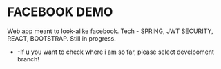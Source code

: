 # FACEBOOK DEMO
Web app meant to look-alike facebook. Tech - SPRING, JWT SECURITY, REACT, BOOTSTRAP. Still in progress.
* -If u you want to check where i am so far,  please select develpoment branch!
